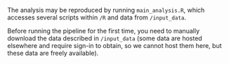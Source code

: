 


The analysis may be reproduced by running `main_analysis.R`, which accesses several scripts within `/R` and data from `/input_data`. 


Before running the pipeline for the first time, you need to manually download the data described in `/input_data` (some data are hosted elsewhere and require sign-in to obtain, so we cannot host them here, but these data are freely available).
